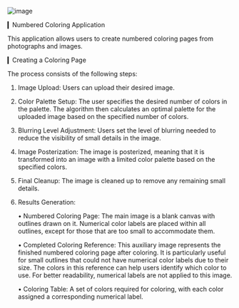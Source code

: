 ![image](https://github.com/user-attachments/assets/c6347490-39be-429e-ad6e-c7d9c18e3a5e)

▎Numbered Coloring Application

This application allows users to create numbered coloring pages from photographs and images.

▎Creating a Coloring Page

The process consists of the following steps:

1. Image Upload: Users can upload their desired image.

2. Color Palette Setup: The user specifies the desired number of colors in the palette. The algorithm then calculates an optimal palette for the uploaded image based on the specified number of colors.

3. Blurring Level Adjustment: Users set the level of blurring needed to reduce the visibility of small details in the image.

4. Image Posterization: The image is posterized, meaning that it is transformed into an image with a limited color palette based on the specified colors.

5. Final Cleanup: The image is cleaned up to remove any remaining small details.

6. Results Generation:

   • Numbered Coloring Page: The main image is a blank canvas with outlines drawn on it. Numerical color labels are placed within all outlines, except for those that are too small to accommodate them.

   • Completed Coloring Reference: This auxiliary image represents the finished numbered coloring page after coloring. It is particularly useful for small outlines that could not have numerical color labels due to their size. The colors in this reference can help users identify which color to use. For better readability, numerical labels are not applied to this image.

   • Coloring Table: A set of colors required for coloring, with each color assigned a corresponding numerical label.
